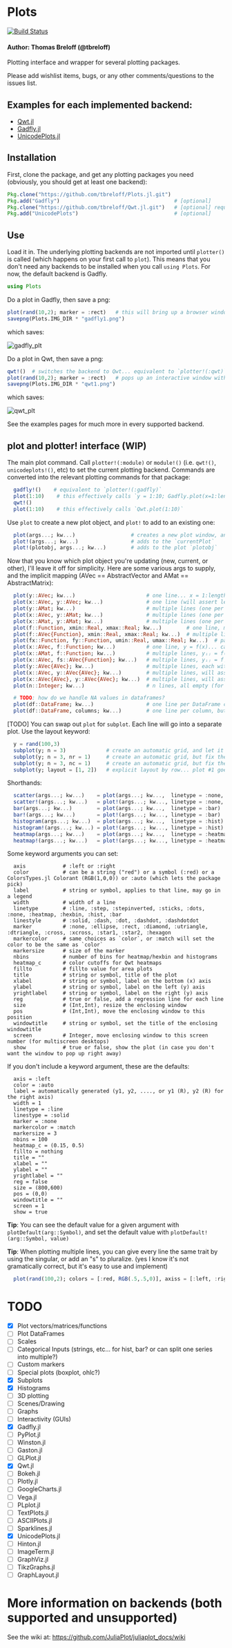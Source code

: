 # Plots

[![Build Status](https://travis-ci.org/tbreloff/Plots.jl.svg?branch=master)](https://travis-ci.org/tbreloff/Plots.jl)

#### Author: Thomas Breloff (@tbreloff)

Plotting interface and wrapper for several plotting packages.

Please add wishlist items, bugs, or any other comments/questions to the issues list.

## Examples for each implemented backend:

- [Qwt.jl](docs/qwt_examples.md)
- [Gadfly.jl](docs/gadfly_examples.md)
- [UnicodePlots.jl](docs/unicodeplots_examples.md)

## Installation

First, clone the package, and get any plotting packages you need (obviously, you should get at least one backend):

```julia
Pkg.clone("https://github.com/tbreloff/Plots.jl.git")
Pkg.add("Gadfly")                                     # [optional]
Pkg.clone("https://github.com/tbreloff/Qwt.jl.git")   # [optional] requires pyqt and pyqwt
Pkg.add("UnicodePlots")                               # [optional]
```

## Use

Load it in.  The underlying plotting backends are not imported until `plotter()` is called (which happens
on your first call to `plot`).  This means that you don't need any backends to be installed when you call `using Plots`.
For now, the default backend is Gadfly.

```julia
using Plots
```

Do a plot in Gadfly, then save a png:

```julia
plot(rand(10,2); marker = :rect)   # this will bring up a browser window with the plot, set show=false if you don't want that
savepng(Plots.IMG_DIR * "gadfly1.png")
```

which saves:

![gadfly_plt](img/gadfly1.png)


Do a plot in Qwt, then save a png:

```julia
qwt!()  # switches the backend to Qwt... equivalent to `plotter!(:qwt)`
plot(rand(10,2); marker = :rect)   # pops up an interactive window with the plot... set show=false to keep it hidden
savepng(Plots.IMG_DIR * "qwt1.png")
```

which saves:

![qwt_plt](img/qwt1.png)

See the examples pages for much more in every supported backend.

## plot and plotter! interface (WIP)

The main plot command.  Call `plotter!(:module)` or `module!()` (i.e. `qwt!()`, `unicodeplots!()`, etc) to set the current plotting backend.
Commands are converted into the relevant plotting commands for that package:

```julia
  gadfly!()    # equivalent to `plotter!(:gadfly)`
  plot(1:10)    # this effectively calls `y = 1:10; Gadfly.plot(x=1:length(y), y=y)`
  qwt!()
  plot(1:10)    # this effectively calls `Qwt.plot(1:10)`
```

Use `plot` to create a new plot object, and `plot!` to add to an existing one:

```julia
  plot(args...; kw...)                  # creates a new plot window, and sets it to be the `currentPlot`
  plot!(args...; kw...)                 # adds to the `currentPlot`
  plot!(plotobj, args...; kw...)        # adds to the plot `plotobj`
```

Now that you know which plot object you're updating (new, current, or other), I'll leave it off for simplicity.
Here are some various args to supply, and the implicit mapping (AVec == AbstractVector and AMat == AbstractMatrix):

```julia
  plot(y::AVec; kw...)                       # one line... x = 1:length(y)
  plot(x::AVec, y::AVec; kw...)              # one line (will assert length(x) == length(y))
  plot(y::AMat; kw...)                       # multiple lines (one per column of x), all sharing x = 1:size(y,1)
  plot(x::AVec, y::AMat; kw...)              # multiple lines (one per column of x), all sharing x (will assert length(x) == size(y,1))
  plot(x::AMat, y::AMat; kw...)              # multiple lines (one per column of x/y... will assert size(x) == size(y))
  plot(f::Function, xmin::Real, xmax::Real; kw...)        # one line, map function for range [xmin,xmax]
  plot(f::AVec{Function}, xmin::Real, xmax::Real; kw...)  # multiple lines, map functions for range [xmin,xmax]
  plot(fx::Function, fy::Function, umin::Real, umax::Real; kw...)  # parametric plot... x = fx(u), y = fy(u)
  plot(x::AVec, f::Function; kw...)          # one line, y = f(x)... can swap x and f
  plot(x::AMat, f::Function; kw...)          # multiple lines, yᵢⱼ = f(xᵢⱼ)... can swap f and x
  plot(x::AVec, fs::AVec{Function}; kw...)   # multiple lines, yᵢⱼ = fⱼ(xᵢ)
  plot(y::AVec{AVec}; kw...)                 # multiple lines, each with x = 1:length(y[i])
  plot(x::AVec, y::AVec{AVec}; kw...)        # multiple lines, will assert length(x) == length(y[i])
  plot(x::AVec{AVec}, y::AVec{AVec}; kw...)  # multiple lines, will assert length(x[i]) == length(y[i])
  plot(n::Integer; kw...)                    # n lines, all empty (for updating plots)

  # TODO: how do we handle NA values in dataframes?
  plot(df::DataFrame; kw...)                 # one line per DataFrame column, labels == names(df)
  plot(df::DataFrame, columns; kw...)        # one line per column, but on a subset of column names
```

[TODO] You can swap out `plot` for `subplot`.  Each line will go into a separate plot.  Use the layout keyword:

```julia
  y = rand(100,3)
  subplot(y; n = 3)             # create an automatic grid, and let it figure out the nr/nc... will put plots 1 and 2 on the first row, and plot 3 by itself on the 2nd row
  subplot(y; n = 3, nr = 1)     # create an automatic grid, but fix the number of rows to 1 (so there are n columns)
  subplot(y; n = 3, nc = 1)     # create an automatic grid, but fix the number of columns to 1 (so there are n rows)
  subplot(y; layout = [1, 2])   # explicit layout by row... plot #1 goes by itself in the first row, plots 2 and 3 split the 2nd row (note the n kw is unnecessary)
```

Shorthands:

```julia
  scatter(args...; kw...)    = plot(args...; kw...,  linetype = :none, marker = :hexagon)
  scatter!(args...; kw...)   = plot!(args...; kw..., linetype = :none, marker = :hexagon)
  bar(args...; kw...)        = plot(args...; kw...,  linetype = :bar)
  bar!(args...; kw...)       = plot!(args...; kw..., linetype = :bar)
  histogram(args...; kw...)  = plot(args...; kw...,  linetype = :hist)
  histogram!(args...; kw...) = plot!(args...; kw..., linetype = :hist)
  heatmap(args...; kw...)    = plot(args...; kw...,  linetype = :heatmap)
  heatmap!(args...; kw...)   = plot!(args...; kw..., linetype = :heatmap)
```

Some keyword arguments you can set:

```
  axis            # :left or :right
  color           # can be a string ("red") or a symbol (:red) or a ColorsTypes.jl Colorant (RGB(1,0,0)) or :auto (which lets the package pick)
  label           # string or symbol, applies to that line, may go in a legend
  width           # width of a line
  linetype        # :line, :step, :stepinverted, :sticks, :dots, :none, :heatmap, :hexbin, :hist, :bar
  linestyle       # :solid, :dash, :dot, :dashdot, :dashdotdot
  marker          # :none, :ellipse, :rect, :diamond, :utriangle, :dtriangle, :cross, :xcross, :star1, :star2, :hexagon
  markercolor     # same choices as `color`, or :match will set the color to be the same as `color`
  markersize      # size of the marker
  nbins           # number of bins for heatmap/hexbin and histograms
  heatmap_c       # color cutoffs for Qwt heatmaps
  fillto          # fillto value for area plots
  title           # string or symbol, title of the plot
  xlabel          # string or symbol, label on the bottom (x) axis
  ylabel          # string or symbol, label on the left (y) axis
  yrightlabel     # string or symbol, label on the right (y) axis
  reg             # true or false, add a regression line for each line
  size            # (Int,Int), resize the enclosing window
  pos             # (Int,Int), move the enclosing window to this position
  windowtitle     # string or symbol, set the title of the enclosing windowtitle
  screen          # Integer, move enclosing window to this screen number (for multiscreen desktops)
  show            # true or false, show the plot (in case you don't want the window to pop up right away)
```

If you don't include a keyword argument, these are the defaults:
  
```
  axis = :left
  color = :auto
  label = automatically generated (y1, y2, ...., or y1 (R), y2 (R) for the right axis)
  width = 1
  linetype = :line
  linestype = :solid
  marker = :none
  markercolor = :match
  markersize = 3
  nbins = 100
  heatmap_c = (0.15, 0.5)
  fillto = nothing
  title = ""
  xlabel = ""
  ylabel = ""
  yrightlabel = ""
  reg = false
  size = (800,600)
  pos = (0,0)
  windowtitle = ""
  screen = 1
  show = true
```

__Tip__: You can see the default value for a given argument with `plotDefault(arg::Symbol)`, and set the default value with `plotDefault!(arg::Symbol, value)`

__Tip__: When plotting multiple lines, you can give every line the same trait by using the singular, or add an "s" to pluralize.
          (yes I know it's not gramatically correct, but it's easy to use and implement)

```julia
  plot(rand(100,2); colors = [:red, RGB(.5,.5,0)], axiss = [:left, :right], width = 5)  # note the width=5 is applied to both lines
```

# TODO

- [x] Plot vectors/matrices/functions
- [ ] Plot DataFrames
- [ ] Scales
- [ ] Categorical Inputs (strings, etc... for hist, bar? or can split one series into multiple?)
- [ ] Custom markers
- [ ] Special plots (boxplot, ohlc?)
- [x] Subplots
- [x] Histograms
- [ ] 3D plotting
- [ ] Scenes/Drawing
- [ ] Graphs
- [ ] Interactivity (GUIs)
- [x] Gadfly.jl
- [ ] PyPlot.jl
- [ ] Winston.jl
- [ ] Gaston.jl
- [ ] GLPlot.jl
- [x] Qwt.jl
- [ ] Bokeh.jl
- [ ] Plotly.jl
- [ ] GoogleCharts.jl
- [ ] Vega.jl
- [ ] PLplot.jl
- [ ] TextPlots.jl
- [ ] ASCIIPlots.jl
- [ ] Sparklines.jl
- [x] UnicodePlots.jl
- [ ] Hinton.jl
- [ ] ImageTerm.jl
- [ ] GraphViz.jl
- [ ] TikzGraphs.jl
- [ ] GraphLayout.jl

# More information on backends (both supported and unsupported)

See the wiki at: https://github.com/JuliaPlot/juliaplot_docs/wiki


